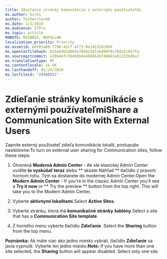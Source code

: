```yaml
---
title: Zdieľanie stránky komunikácie s externými používateľmi
ms.author: kirks
author: Techwriter40
ms.date: 1/3/2019
ms.audience: ITPro
ms.topic: article
ROBOTS: NOINDEX, NOFOLLOW
localization_priority: Priority
ms.assetid: e0701ab9-7798-42cf-af73-9e14132dc669
ms.openlocfilehash: b25eb4b5d093e78db23dfab499f0cf9da519e7fa
ms.sourcegitcommit: e2864efcfb493b6e46b662b746661a61232bdba7
ms.translationtype: MT
ms.contentlocale: sk-SK
ms.lasthandoff: 01/24/2019
ms.locfileid: "29488931"
---
```

# <a name="share-a-communication-site-with-external-users"></a><span data-ttu-id="2f7a4-102">Zdieľanie stránky komunikácie s externými používateľmi</span><span class="sxs-lookup"><span data-stu-id="2f7a4-102">Share a Communication Site with External Users</span></span>

<span data-ttu-id="2f7a4-103">Zapnite externý používateľ zdieľa komunikácie lokalít, postupujte nasledovne:</span><span class="sxs-lookup"><span data-stu-id="2f7a4-103">To turn on external user sharing for Communication sites, follow these steps:</span></span> 
  
1. <span data-ttu-id="2f7a4-p101">Otvorená **Moderná Admin Center** - Ak ste klasickej Admin Center uvidíte **to vyskúšať teraz** alebo \*\* skúste Náhľad \*\* tlačidlo z pravom hornom rohu. Tým sa dostanete do modernej Admin Center.</span><span class="sxs-lookup"><span data-stu-id="2f7a4-p101">Open the **Modern Admin Center** - If you're in the classic Admin Center you'll see a **Try it now** or \*\* Try the preview \*\* button from the top right. This will take you to the Modern Admin Center.</span></span> 
  
2. <span data-ttu-id="2f7a4-106">Vyberte **aktívnymi lokalitami.**</span><span class="sxs-lookup"><span data-stu-id="2f7a4-106">Select **Active Sites.**</span></span>
  
3. <span data-ttu-id="2f7a4-107">Vyberte stránku, ktorá má **komunikačné stránky šablóny**.</span><span class="sxs-lookup"><span data-stu-id="2f7a4-107">Select a site that has a **Communication Site template**.</span></span> 
  
4. <span data-ttu-id="2f7a4-108">Z horného menu vyberte tlačidlo **Zdieľanie** .</span><span class="sxs-lookup"><span data-stu-id="2f7a4-108">Select the **Sharing** button from the top menu.</span></span> 
  
 <span data-ttu-id="2f7a4-p102">**Poznámka:** Ak máte viac ako jedno miesto vybrali, tlačidlo **Zdieľanie** sa javia vypnuté. Vyberte len jedno miesto.</span><span class="sxs-lookup"><span data-stu-id="2f7a4-p102">**Note:** If you have more than one site selected, the **Sharing** button will appear disabled. Select only one site.</span></span> 
  

